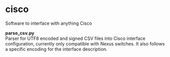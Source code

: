 # cisco
Software to interface with anything Cisco

**parse\_csv.py**\
Parser for UTF8 encoded and signed CSV files into Cisco interface configuration, currently only compatible with Nexus switches.
It also follows a specific encoding for the interface description.
